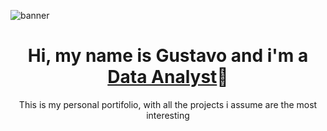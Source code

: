 ![banner](banner.webp)

<div style="text-align: center">

# Hi, my name is <b>Gustavo</b> and i'm a <u>Data Analyst</u>👋

This is my personal portifolio, with all the projects i assume are the most interesting

</div> 





<!--
**gudaoliveira/gudaoliveira** is a ✨ _special_ ✨ repository because its `README.md` (this file) appears on your GitHub profile.

Here are some ideas to get you started:

- 🔭 I’m currently working on ...

- 🌱 I’m currently learning ...

- 📫 How to reach me: ...

-->
